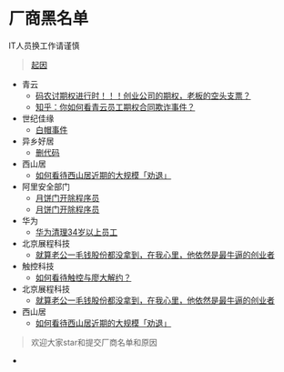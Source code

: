 # 厂商黑名单 

IT人员换工作请谨慎

> [起因](https://www.zhihu.com/question/47775182)


* 青云
    - [码农讨期权进行时！！！创业公司的期权，老板的空头支票？](http://www.weibo.com/ttarticle/p/show?id=2309403986279338497572)
    - [知乎：你如何看青云员工期权合同欺诈事件？](https://www.zhihu.com/question/47442360)
* 世纪佳缘
    - [白帽事件](https://www.zhihu.com/question/47775182)
* 异乡好居
    - [删代码](https://www.zhihu.com/question/46294596)
* 西山居
	- [如何看待西山居近期的大规模「劝退」](https://www.zhihu.com/question/40739038)
* 阿里安全部门
    - [月饼门开除程序员](https://www.zhihu.com/question/50608658)
    - [月饼门开除程序员](https://www.zhihu.com/question/50600301)
* 华为
    - [华为清理34岁以上员工](https://www.zhihu.com/question/55618811)
* 北京展程科技
    - [就算老公一毛钱股份都没拿到，在我心里，他依然是最牛逼的创业者](https://www.zhihu.com/question/56175498)
* 触控科技
    - [如何看待触控与廖大解约？](https://www.zhihu.com/question/55756584/answer/146106517)
* 北京展程科技
    - [就算老公一毛钱股份都没拿到，在我心里，他依然是最牛逼的创业者](https://www.zhihu.com/question/56175498)
* 西山居
    - [如何看待西山居近期的大规模「劝退」](https://www.zhihu.com/question/40739038)

> 欢迎大家star和提交厂商名单和原因

-
